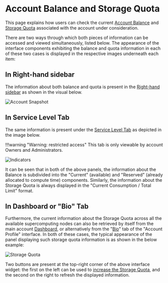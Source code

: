 # Account Balance and Storage Quota

This page explains how users can check the current [Account Balance](../balance.md) and [Storage Quota](../quota.md) associated with the account under consideration. 

There are two ways through which both pieces of information can be accessed and viewed simultaneously, listed below. The appearance of the interface components exhibiting the balance and quota information in each of these two cases is displayed in the respective images underneath each item:


## In Right-hand sidebar

The information about both balance and quota is present in the [Right-hand sidebar](/ui/universal/right-sidebar.md) as shown in the visual below.

![Account Snapshot](/images/account-snapshot.png "Account Snapshot")

## In Service Level Tab

The same information is present under the [Service Level Tab](../ui/service-level.md) as depicted in the image below.

!!!warning "Warning: restricted access"
    This tab is only viewable by account Owners and Administrators.

![Indicators](/images/indicators.png "Indicators")

It can be seen that in both of the above panels, the information about the Balance is subdivided into the "Current" (available) and "Reserved" (already allocated to compute time) components. Similarly, the information about the Storage Quota is always displayed in the "Current Consumption / Total Limit" format.

## In Dashboard or "Bio" Tab

Furthermore, the current information about the Storage Quota across all the available supercomputing nodes can also be retrieved by itself from the main account [Dashboard](/ui/dashboard.md), or alternatively from the "[Bio](../ui/bio.md)" tab of the "Account Profile" interface. In both of these cases, the typical appearance of the panel displaying such storage quota information is as shown in the below example:

![Storage Quota](/images/storage-quota.png "Storage Quota")

Two buttons are present at the top-right corner of the above interface widget: the first on the left <i class="zmdi zmdi-plus zmdi-hc-border"></i> can be used to [increase the Storage Quota](increase-quota.md), and the second on the right <i class="zmdi zmdi-refresh-alt zmdi-hc-border"></i> to refresh the displayed information. 

